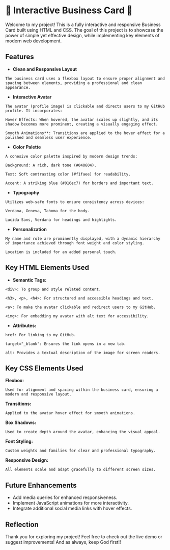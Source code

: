 # 🪪 Interactive Business Card 🪪
Welcome to my project! This is a fully interactive and responsive Business Card built using HTML and CSS. The goal of this project is to showcase the power of simple yet effective design, while implementing key elements of modern web development.

## Features
- **Clean and Responsive Layout**
```
The business card uses a flexbox layout to ensure proper alignment and spacing between elements, providing a professional and clean appearance.
```
  
- **Interactive Avatar**
```
The avatar (profile image) is clickable and directs users to my GitHub profile. It incorporates:

Hover Effects: When hovered, the avatar scales up slightly, and its shadow becomes more prominent, creating a visually engaging effect.

Smooth Animations**: Transitions are applied to the hover effect for a polished and seamless user experience.
```
  
- **Color Palette**
```
A cohesive color palette inspired by modern design trends:

Background: A rich, dark tone (#040604).

Text: Soft contrasting color (#f1faee) for readability.

Accent: A striking blue (#016ec7) for borders and important text.
```

- **Typography**
```
Utilizes web-safe fonts to ensure consistency across devices:

Verdana, Geneva, Tahoma for the body.

Lucida Sans, Verdana for headings and highlights.
```

  
- **Personalization**
```
My name and role are prominently displayed, with a dynamic hierarchy of importance achieved through font weight and color styling.

Location is included for an added personal touch.
```

## Key HTML Elements Used
- **Semantic Tags:**
```
<div>: To group and style related content.

<h3>, <p>, <h4>: For structured and accessible headings and text.

<a>: To make the avatar clickable and redirect users to my GitHub.

<img>: For embedding my avatar with alt text for accessibility.
```

- **Attributes:**
```
href: For linking to my GitHub.

target="_blank": Ensures the link opens in a new tab.

alt: Provides a textual description of the image for screen readers.
```

## Key CSS Elements Used
**Flexbox:**
```
Used for alignment and spacing within the business card, ensuring a modern and responsive layout.
```

**Transitions:**
```
Applied to the avatar hover effect for smooth animations.
```

**Box Shadows:**
```
Used to create depth around the avatar, enhancing the visual appeal.
```

**Font Styling:**
```
Custom weights and families for clear and professional typography.
```

**Responsive Design:**
```
All elements scale and adapt gracefully to different screen sizes.
```

## Future Enhancements

- Add media queries for enhanced responsiveness.
- Implement JavaScript animations for more interactivity.
- Integrate additional social media links with hover effects.

## Reflection

Thank you for exploring my project! Feel free to check out the live demo or suggest improvements! And as always, keep God first!!
